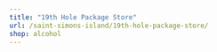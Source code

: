 ```yaml
---
title: "19th Hole Package Store"
url: /saint-simons-island/19th-hole-package-store/
shop: alcohol
---
```

